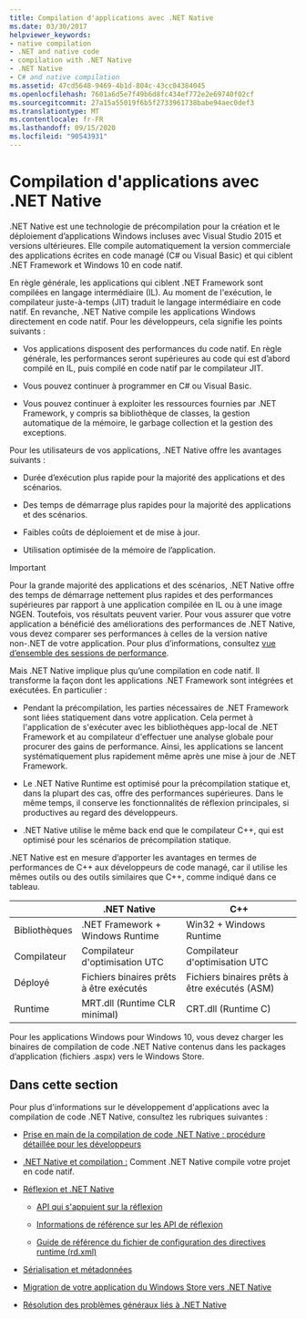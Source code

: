 ```yaml
---
title: Compilation d'applications avec .NET Native
ms.date: 03/30/2017
helpviewer_keywords:
- native compilation
- .NET and native code
- compilation with .NET Native
- .NET Native
- C# and native compilation
ms.assetid: 47cd5648-9469-4b1d-804c-43cc04384045
ms.openlocfilehash: 7601a6d5e7f49b6d8fc434ef772e2e69740f02cf
ms.sourcegitcommit: 27a15a55019f6b5f2733961738babe94aec0def3
ms.translationtype: MT
ms.contentlocale: fr-FR
ms.lasthandoff: 09/15/2020
ms.locfileid: "90543931"
---
```

# <a name="compiling-apps-with-net-native"></a>Compilation d'applications avec .NET Native

.NET Native est une technologie de précompilation pour la création et le déploiement d’applications Windows incluses avec Visual Studio 2015 et versions ultérieures. Elle compile automatiquement la version commerciale des applications écrites en code managé (C# ou Visual Basic) et qui ciblent .NET Framework et Windows 10 en code natif.

En règle générale, les applications qui ciblent .NET Framework sont compilées en langage intermédiaire (IL). Au moment de l'exécution, le compilateur juste-à-temps (JIT) traduit le langage intermédiaire en code natif. En revanche, .NET Native compile les applications Windows directement en code natif. Pour les développeurs, cela signifie les points suivants :

- Vos applications disposent des performances du code natif. En règle générale, les performances seront supérieures au code qui est d’abord compilé en IL, puis compilé en code natif par le compilateur JIT.

- Vous pouvez continuer à programmer en C# ou Visual Basic.

- Vous pouvez continuer à exploiter les ressources fournies par .NET Framework, y compris sa bibliothèque de classes, la gestion automatique de la mémoire, le garbage collection et la gestion des exceptions.

Pour les utilisateurs de vos applications, .NET Native offre les avantages suivants :

- Durée d’exécution plus rapide pour la majorité des applications et des scénarios.

- Des temps de démarrage plus rapides pour la majorité des applications et des scénarios.

- Faibles coûts de déploiement et de mise à jour.

- Utilisation optimisée de la mémoire de l’application.

> [!IMPORTANT]
> Pour la grande majorité des applications et des scénarios, .NET Native offre des temps de démarrage nettement plus rapides et des performances supérieures par rapport à une application compilée en IL ou à une image NGEN. Toutefois, vos résultats peuvent varier. Pour vous assurer que votre application a bénéficié des améliorations des performances de .NET Native, vous devez comparer ses performances à celles de la version native non-.NET de votre application. Pour plus d’informations, consultez [vue d’ensemble des sessions de performance](/visualstudio/profiling/performance-session-overview).

Mais .NET Native implique plus qu’une compilation en code natif. Il transforme la façon dont les applications .NET Framework sont intégrées et exécutées. En particulier :

- Pendant la précompilation, les parties nécessaires de .NET Framework sont liées statiquement dans votre application. Cela permet à l'application de s'exécuter avec les bibliothèques app-local de .NET Framework et au compilateur d'effectuer une analyse globale pour procurer des gains de performance. Ainsi, les applications se lancent systématiquement plus rapidement même après une mise à jour de .NET Framework.

- Le .NET Native Runtime est optimisé pour la précompilation statique et, dans la plupart des cas, offre des performances supérieures. Dans le même temps, il conserve les fonctionnalités de réflexion principales, si productives au regard des développeurs.

- .NET Native utilise le même back end que le compilateur C++, qui est optimisé pour les scénarios de précompilation statique.

.NET Native est en mesure d’apporter les avantages en termes de performances de C++ aux développeurs de code managé, car il utilise les mêmes outils ou des outils similaires que C++, comme indiqué dans ce tableau.

||.NET Native|C++|
|-|----------------------------------------------------------------|-----------|
|Bibliothèques|.NET Framework + Windows Runtime|Win32 + Windows Runtime|
|Compilateur|Compilateur d'optimisation UTC|Compilateur d'optimisation UTC|
|Déployé|Fichiers binaires prêts à être exécutés|Fichiers binaires prêts à être exécutés (ASM)|
|Runtime|MRT.dll (Runtime CLR minimal)|CRT.dll (Runtime C)|

Pour les applications Windows pour Windows 10, vous devez charger les binaires de compilation de code .NET Native contenus dans les packages d’application (fichiers .aspx) vers le Windows Store.

## <a name="in-this-section"></a>Dans cette section

Pour plus d'informations sur le développement d'applications avec la compilation de code .NET Native, consultez les rubriques suivantes :

- [Prise en main de la compilation de code .NET Native : procédure détaillée pour les développeurs](getting-started-with-net-native.md)

- [.NET Native et compilation :](net-native-and-compilation.md) Comment .NET Native compile votre projet en code natif.

- [Réflexion et .NET Native](reflection-and-net-native.md)

  - [API qui s'appuient sur la réflexion](apis-that-rely-on-reflection.md)

  - [Informations de référence sur les API de réflexion](net-native-reflection-api-reference.md)

  - [Guide de référence du fichier de configuration des directives runtime (rd.xml)](runtime-directives-rd-xml-configuration-file-reference.md)

- [Sérialisation et métadonnées](serialization-and-metadata.md)

- [Migration de votre application du Windows Store vers .NET Native](migrating-your-windows-store-app-to-net-native.md)

- [Résolution des problèmes généraux liés à .NET Native](net-native-general-troubleshooting.md)
